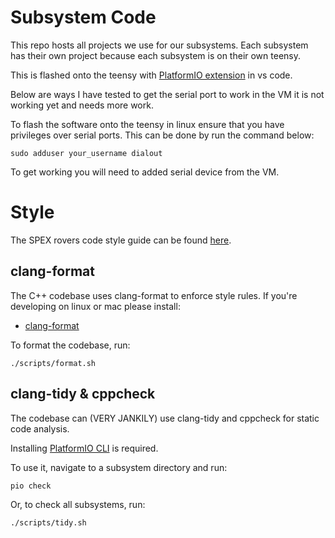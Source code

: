 # Subsystem Code
This repo hosts all projects we use for our subsystems.
Each subsystem has their own project because each subsystem is on their own teensy.

This is flashed onto the teensy with [PlatformIO extension](https://platformio.org/) in vs code.

Below are ways I have tested to get the serial port to work in the VM it is not working yet and needs more work.

To flash the software onto the teensy in linux ensure that you have privileges over serial ports.
This can be done by run the command below:

```sudo adduser your_username dialout```

To get working you will need to added serial device from the VM.

# Style
The SPEX rovers code style guide can be found [here](https://docs.google.com/document/d/1t-4s67TyD6nIQa1lq93bUDrvFOaI-m0L0P6DAW0iCVA/edit?usp=sharing).
## clang-format
The C++ codebase uses clang-format to enforce style rules. If you're developing on linux or mac please install:
- [clang-format](https://clang.llvm.org/docs/ClangFormat.html)

To format the codebase, run:
```
./scripts/format.sh
```
## clang-tidy & cppcheck
The codebase can (VERY JANKILY) use clang-tidy and cppcheck for static code analysis.

Installing [PlatformIO CLI](https://docs.platformio.org/en/latest/core/installation/index.html) is required.

To use it, navigate to a subsystem directory and run:
```
pio check
```

Or, to check all subsystems, run:
```
./scripts/tidy.sh
```
